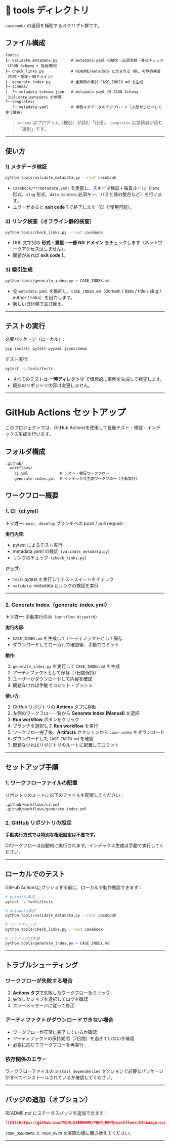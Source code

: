 # 🧰 tools ディレクトリ

`casebook/` の運用を補助するスクリプト群です。

## ファイル構成

```text
tools/
├─ validate_metadata.py      # metadata.yaml の構文・必須項目・書式チェック（JSON Schema + 独自規約）
├─ check_links.py            # README/metadata に含まれる URL の静的検査（形式・重複・NGドメイン）
├─ generate_index.py         # 全事例の索引 CASE_INDEX.md を生成
├─ schema/
│  └─ metadata.schema.json   # metadata.yaml 用 JSON Schema（validate_metadata が参照）
└─ templates/
   └─ metadata.yaml          # 事例メタデータのテンプレート（人間がコピペして使う雛形）
```

> `schema` はプログラム（検証）が読む「仕様」、`templates` は投稿者が読む「雛形」です。

---

## 使い方

### 1) メタデータ検証

```bash
python tools/validate_metadata.py --root casebook
```

* `casebook/**/metadata.yaml` を走査し、スキーマ検証＋独自ルール（`date` 形式、`slug` 形式、`data_sources` 必須キー、パスと値の整合など）を行います。
* エラーがあると **exit code 1** で終了します（CI で使用可能）。

### 2) リンク検査（オフライン静的検査）

```bash
python tools/check_links.py --root casebook
```

* URL 文字列の **形式・重複・一部 NG ドメイン** をチェックします（ネットワークアクセスはしません）。
* 問題があれば **exit code 1**。

### 3) 索引生成

```bash
python tools/generate_index.py > CASE_INDEX.md
```

* 全 `metadata.yaml` を集約し、`CASE_INDEX.md`（domain / date / title / slug / author / links）を出力します。
* 新しい日付順で並び替え。

---

## テストの実行

必要パッケージ（ローカル）:

```bash
pip install pytest pyyaml jsonschema
```

テスト実行:

```bash
pytest -q tools/tests
```

* すべてのテストは **一時ディレクトリ** で仮想的に事例を生成して検査します。
* 既存のリポジトリ内容は変更しません。

---

# GitHub Actions セットアップ

このプロジェクトでは、GitHub Actionsを使用して自動テスト・検証・インデックス生成を行います。

## フォルダ構成

```
.github/
  workflows/
    ci.yml              # テスト・検証ワークフロー
    generate-index.yml  # インデックス生成ワークフロー（手動実行）
```

## ワークフロー概要

### 1. CI（ci.yml）

**トリガー**: `main`、`develop` ブランチへの push / pull request

**実行内容**:
- pytest によるテスト実行
- metadata.yaml の検証（`validate_metadata.py`）
- リンクのチェック（`check_links.py`）

**ジョブ**:
- `test`: pytest を実行してテストスイートをチェック
- `validate`: metadata とリンクの検証を実行

---

### 2. Generate Index（generate-index.yml）

**トリガー**: 手動実行のみ（`workflow_dispatch`）

**実行内容**:
- `CASE_INDEX.md` を生成してアーティファクトとして保存
- ダウンロードしてローカルで確認後、手動でコミット

**動作**:
1. `generate_index.py` を実行して `CASE_INDEX.md` を生成
2. アーティファクトとして保存（7日間保持）
3. ユーザーがダウンロードして内容を確認
4. 問題なければ手動でコミット・プッシュ

**使い方**:
1. GitHub リポジトリの **Actions** タブに移動
2. 左側のワークフロー一覧から **Generate Index (Manual)** を選択
3. **Run workflow** ボタンをクリック
4. ブランチを選択して **Run workflow** を実行
5. ワークフロー完了後、**Artifacts** セクションから `case-index` をダウンロード
6. ダウンロードした `CASE_INDEX.md` を確認
7. 問題なければリポジトリのルートに配置してコミット

---

## セットアップ手順

### 1. ワークフローファイルの配置

リポジトリのルートに以下のファイルを配置してください：

```
.github/workflows/ci.yml
.github/workflows/generate-index.yml
```

### 2. GitHub リポジトリの設定

**手動実行方式では特別な権限設定は不要です。**

CIワークフローは自動的に実行されます。インデックス生成は手動で実行してください。

---

## ローカルでのテスト

GitHub Actionsにプッシュする前に、ローカルで動作確認できます：

```bash
# pytestの実行
pytest -v tools/tests

# metadata検証
python tools/validate_metadata.py --root casebook

# リンクチェック
python tools/check_links.py --root casebook

# インデックス生成
python tools/generate_index.py > CASE_INDEX.md
```

---

## トラブルシューティング

### ワークフローが失敗する場合

1. **Actions タブ**で失敗したワークフローをクリック
2. 失敗したジョブを選択してログを確認
3. エラーメッセージに従って修正

### アーティファクトがダウンロードできない場合

- ワークフローが正常に完了しているか確認
- アーティファクトの保持期間（7日間）を過ぎていないか確認
- 必要に応じてワークフローを再実行

### 依存関係のエラー

ワークフローファイルの `Install dependencies` セクションで必要なパッケージがすべてインストールされているか確認してください。

---

## バッジの追加（オプション）

README.md にステータスバッジを追加できます：

```markdown
![CI](https://github.com/YOUR_USERNAME/YOUR_REPO/workflows/CI/badge.svg)
```

`YOUR_USERNAME` と `YOUR_REPO` を実際の値に置き換えてください。

---
